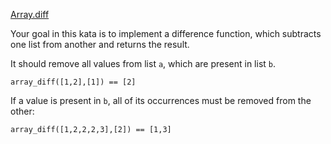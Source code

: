 [Array.diff](https://www.codewars.com/kata/array-dot-diff/javascript)

Your goal in this kata is to implement a difference function, which subtracts one list from another and returns the result.

It should remove all values from list `a`, which are present in list `b`.

```
array_diff([1,2],[1]) == [2]
```
If a value is present in `b`, all of its occurrences must be removed from the other:
```
array_diff([1,2,2,2,3],[2]) == [1,3]
```